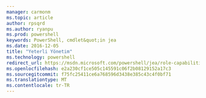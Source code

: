 ```yaml
---
manager: carmonm
ms.topic: article
author: rpsqrd
ms.author: ryanpu
ms.prod: powershell
keywords: PowerShell, cmdlet&quot;in jea
ms.date: 2016-12-05
title: "Yeterli Yönetim"
ms.technology: powershell
redirect_url: https://msdn.microsoft.com/powershell/jea/role-capabilities
ms.openlocfilehash: e2a230cf1ce505c145591c06f2b08129152a17c3
ms.sourcegitcommit: f75fc25411ce6a768596d3438e385c43c4f0bf71
ms.translationtype: MT
ms.contentlocale: tr-TR
---
```

